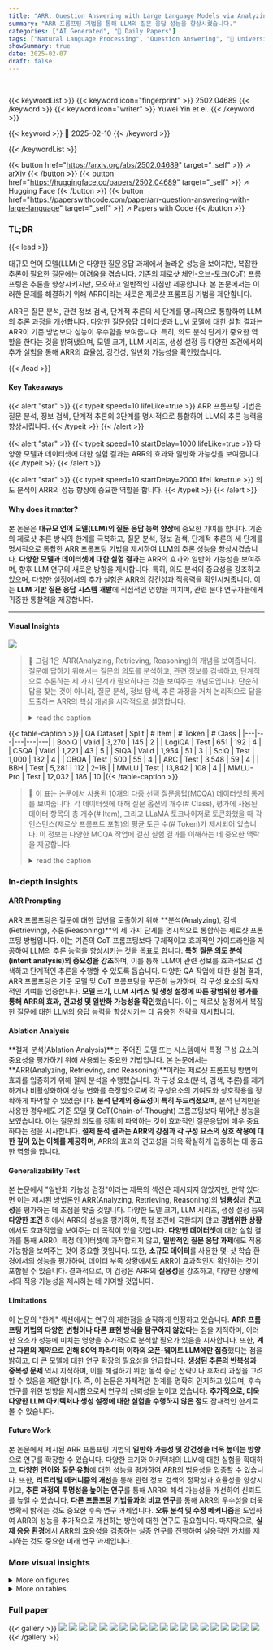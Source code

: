 ```yaml
---
title: "ARR: Question Answering with Large Language Models via Analyzing, Retrieving, and Reasoning"
summary: "ARR 프롬프팅 기법을 통해 LLM의 질문 응답 성능을 향상시켰습니다."
categories: ["AI Generated", "🤗 Daily Papers"]
tags: ["Natural Language Processing", "Question Answering", "🏢 University of British Columbia",]
showSummary: true
date: 2025-02-07
draft: false
---
```


<br>

{{< keywordList >}}
{{< keyword icon="fingerprint" >}} 2502.04689 {{< /keyword >}}
{{< keyword icon="writer" >}} Yuwei Yin et el. {{< /keyword >}}
 
{{< keyword >}} 🤗 2025-02-10 {{< /keyword >}}
 
{{< /keywordList >}}

{{< button href="https://arxiv.org/abs/2502.04689" target="_self" >}}
↗ arXiv
{{< /button >}}
{{< button href="https://huggingface.co/papers/2502.04689" target="_self" >}}
↗ Hugging Face
{{< /button >}}
{{< button href="https://paperswithcode.com/paper/arr-question-answering-with-large-language" target="_self" >}}
↗ Papers with Code
{{< /button >}}




### TL;DR


{{< lead >}}

대규모 언어 모델(LLM)은 다양한 질문응답 과제에서 놀라운 성능을 보이지만, 복잡한 추론이 필요한 질문에는 어려움을 겪습니다. 기존의 제로샷 체인-오브-토크(CoT) 프롬프팅은 추론을 향상시키지만, 모호하고 일반적인 지침만 제공합니다.  본 논문에서는 이러한 문제를 해결하기 위해 ARR이라는 새로운 제로샷 프롬프팅 기법을 제안합니다.

ARR은 질문 분석, 관련 정보 검색, 단계적 추론의 세 단계를 명시적으로 통합하여 LLM의 추론 과정을 개선합니다.  다양한 질문응답 데이터셋과 LLM 모델에 대한 실험 결과는 ARR이 기존 방법보다 성능이 우수함을 보여줍니다. 특히, 의도 분석 단계가 중요한 역할을 한다는 것을 밝혀냈으며, 모델 크기, LLM 시리즈, 생성 설정 등 다양한 조건에서의 추가 실험을 통해 ARR의 효율성, 강건성, 일반화 가능성을 확인했습니다.

{{< /lead >}}


#### Key Takeaways

{{< alert "star" >}}
{{< typeit speed=10 lifeLike=true >}} ARR 프롬프팅 기법은 질문 분석, 정보 검색, 단계적 추론의 3단계를 명시적으로 통합하여 LLM의 추론 능력을 향상시킵니다. {{< /typeit >}}
{{< /alert >}}

{{< alert "star" >}}
{{< typeit speed=10 startDelay=1000 lifeLike=true >}} 다양한 모델과 데이터셋에 대한 실험 결과는 ARR의 효과와 일반화 가능성을 보여줍니다. {{< /typeit >}}
{{< /alert >}}

{{< alert "star" >}}
{{< typeit speed=10 startDelay=2000 lifeLike=true >}} 의도 분석이 ARR의 성능 향상에 중요한 역할을 합니다. {{< /typeit >}}
{{< /alert >}}

#### Why does it matter?
본 논문은 **대규모 언어 모델(LLM)의 질문 응답 능력 향상**에 중요한 기여를 합니다. 기존의 제로샷 추론 방식의 한계를 극복하고, 질문 분석, 정보 검색, 단계적 추론의 세 단계를 명시적으로 통합한 ARR 프롬프팅 기법을 제시하여 LLM의 추론 성능을 향상시켰습니다. **다양한 모델과 데이터셋에 대한 실험 결과**는 ARR의 효과와 일반화 가능성을 보여주며, 향후 LLM 연구의 새로운 방향을 제시합니다. 특히, 의도 분석의 중요성을 강조하고 있으며, 다양한 설정에서의 추가 실험은 ARR의 강건성과 적응력을 확인시켜줍니다. 이는 **LLM 기반 질문 응답 시스템 개발**에 직접적인 영향을 미치며, 관련 분야 연구자들에게 귀중한 통찰력을 제공합니다.

------
#### Visual Insights



![](https://arxiv.org/html/2502.04689/x1.png)

> 🔼 그림 1은 ARR(Analyzing, Retrieving, Reasoning)의 개념을 보여줍니다. 질문에 답하기 위해서는 질문의 의도를 분석하고, 관련 정보를 검색하고, 단계적으로 추론하는 세 가지 단계가 필요하다는 것을 보여주는 개념도입니다.  단순히 답을 찾는 것이 아니라, 질문 분석, 정보 탐색, 추론 과정을 거쳐 논리적으로 답을 도출하는 ARR의 핵심 개념을 시각적으로 설명합니다.
> <details>
> <summary>read the caption</summary>
> Figure 1: ARR motivation. To answer a question, we often need to analyze the question’s intent, retrieve relevant information, and reason step by step.
> </details>





{{< table-caption >}}
| QA Dataset | Split | # Item | # Token | # Class |
|---|---|---|---|---|
| BoolQ | Valid | 3,270 | 145 | 2 |
| LogiQA | Test | 651 | 192 | 4 |
| CSQA | Valid | 1,221 | 43 | 5 |
| SIQA | Valid | 1,954 | 51 | 3 |
| SciQ | Test | 1,000 | 132 | 4 |
| OBQA | Test | 500 | 55 | 4 |
| ARC | Test | 3,548 | 59 | 4 |
| BBH | Test | 5,281 | 112 | 2–18 |
| MMLU | Test | 13,842 | 108 | 4 |
| MMLU-Pro | Test | 12,032 | 186 | 10 |{{< /table-caption >}}

> 🔼 이 표는 논문에서 사용된 10개의 다중 선택 질문응답(MCQA) 데이터셋의 통계를 보여줍니다.  각 데이터셋에 대해 질문 옵션의 개수(# Class), 평가에 사용된 데이터 항목의 총 개수(# Item), 그리고 LLaMA 토크나이저로 토큰화했을 때 각 인스턴스(제로샷 프롬프트 포함)의 평균 토큰 수(# Token)가 제시되어 있습니다. 이 정보는 다양한 MCQA 작업에 걸친 실험 결과를 이해하는 데 중요한 맥락을 제공합니다.
> <details>
> <summary>read the caption</summary>
> Table 1: QA dataset statistics. “# Class” is the number of options m𝑚mitalic_m, “# Item” is the total number of data items for evaluation, and “# Token¯¯# Token\overline{\text{\# Token}}over¯ start_ARG # Token end_ARG” is the average number of tokens per instance (zero-shot prompt), tokenized by the LLaMA Dubey et al. (2024) tokenizer.
> </details>





### In-depth insights


#### ARR Prompting
ARR 프롬프팅은 질문에 대한 답변을 도출하기 위해 **분석(Analyzing), 검색(Retrieving), 추론(Reasoning)**의 세 가지 단계를 명시적으로 통합하는 제로샷 프롬프팅 방법입니다.  이는 기존의 CoT 프롬프팅보다 구체적이고 효과적인 가이드라인을 제공하여 LLM의 추론 능력을 향상시키는 것을 목표로 합니다. **특히 질문 의도 분석(intent analysis)의 중요성을 강조**하며, 이를 통해 LLM이 관련 정보를 효과적으로 검색하고 단계적인 추론을 수행할 수 있도록 돕습니다. 다양한 QA 작업에 대한 실험 결과, ARR 프롬프팅은 기준 모델 및 CoT 프롬프팅을 꾸준히 능가하며, 각 구성 요소의 독자적인 기여를 입증합니다.  **모델 크기, LLM 시리즈 및 생성 설정에 따른 광범위한 평가를 통해 ARR의 효과, 견고성 및 일반화 가능성을 확인**했습니다. 이는 제로샷 설정에서 복잡한 질문에 대한 LLM의 응답 능력을 향상시키는 데 유용한 전략을 제시합니다.

#### Ablation Analysis
**절제 분석(Ablation Analysis)**는 주어진 모델 또는 시스템에서 특정 구성 요소의 중요성을 평가하기 위해 사용되는 중요한 기법입니다. 본 논문에서는 **ARR(Analyzing, Retrieving, and Reasoning)**이라는 제로샷 프롬프팅 방법의 효과를 입증하기 위해 절제 분석을 수행했습니다. 각 구성 요소(분석, 검색, 추론)를 제거하거나 비활성화하여 성능 변화를 측정함으로써 각 구성요소의 기여도와 상호작용을 정확하게 파악할 수 있었습니다.  **분석 단계의 중요성이 특히 두드러졌으며**, 분석 단계만을 사용한 경우에도 기준 모델 및 CoT(Chain-of-Thought) 프롬프팅보다 뛰어난 성능을 보였습니다. 이는 질문의 의도를 정확히 파악하는 것이 효과적인 질문응답에 매우 중요하다는 점을 시사합니다.  **절제 분석 결과는 ARR의 강점과 각 구성 요소의 상호 작용에 대한 깊이 있는 이해를 제공하며**,  ARR의 효과와 견고성을 더욱 확실하게 입증하는 데 중요한 역할을 합니다.

#### Generalizability Test
본 논문에서 "일반화 가능성 검정"이라는 제목의 섹션은 제시되지 않았지만, 만약 있다면 이는 제시된 방법론인 ARR(Analyzing, Retrieving, Reasoning)의 **범용성**과 **견고성**을 평가하는 데 초점을 맞출 것입니다.  다양한 모델 크기, LLM 시리즈, 생성 설정 등의 **다양한 조건** 하에서 ARR의 성능을 평가하여, 특정 조건에 국한되지 않고 **광범위한 상황**에서도 효과적임을 보여주는 데 목적이 있을 것입니다.  **다양한 데이터셋**에 대한 실험 결과를 통해 ARR이 특정 데이터셋에 과적합되지 않고, **일반적인 질문 응답 과제**에도 적용 가능함을 보여주는 것이 중요할 것입니다.  또한, **소규모 데이터**를 사용한 몇-샷 학습 환경에서의 성능을 평가하여,  데이터 부족 상황에서도 ARR이 효과적인지 확인하는 것이 포함될 수 있습니다.  결과적으로, 이 검정은 ARR의 **실용성**을 강조하고, 다양한 상황에서의 적용 가능성을 제시하는 데 기여할 것입니다.

#### Limitations
이 논문의 "한계" 섹션에서는 연구의 제한점을 솔직하게 인정하고 있습니다. **ARR 프롬프팅 기법의 다양한 변형이나 다른 표현 방식을 탐구하지 않았다**는 점을 지적하며, 이러한 요소가 성능에 미치는 영향을 추가적으로 분석할 필요가 있음을 시사합니다. 또한, **계산 자원의 제약으로 인해 80억 파라미터 이하의 오픈-웨이트 LLM에만 집중**했다는 점을 밝히고, 더 큰 모델에 대한 연구 확장의 필요성을 언급합니다.  **생성된 추론의 반복성과 중복성 문제** 역시 지적하며, 이를 해결하기 위한 동적 중단 전략이나 후처리 과정을 고려할 수 있음을 제안합니다.  즉, 이 논문은 자체적인 한계를 명확히 인지하고 있으며, 후속 연구를 위한 방향을 제시함으로써 연구의 신뢰성을 높이고 있습니다.  **추가적으로, 더욱 다양한 LLM 아키텍처나 생성 설정에 대한 실험을 수행하지 않은 점**도 잠재적인 한계로 볼 수 있습니다.

#### Future Work
본 논문에서 제시된 ARR 프롬프팅 기법의 **일반화 가능성 및 강건성을 더욱 높이는 방향**으로 연구를 확장할 수 있습니다.  다양한 크기와 아키텍처의 LLM에 대한 실험을 확대하고, **다양한 언어와 질문 유형**에 대한 성능을 평가하여 ARR의 범용성을 입증할 수 있습니다. 또한, **리트리벌 메커니즘의 개선**을 통해 관련 정보 검색의 정확성과 효율성을 향상시키고, **추론 과정의 투명성을 높이는 연구**를 통해 ARR의 해석 가능성을 개선하여 신뢰도를 높일 수 있습니다.  **다른 프롬프팅 기법들과의 비교 연구**를 통해 ARR의 우수성을 더욱 명확히 밝히는 것도 중요한 후속 연구 과제입니다.  **오류 분석 및 수정 메커니즘**을 도입하여 ARR의 성능을 추가적으로 개선하는 방안에 대한 연구도 필요합니다. 마지막으로, **실제 응용 환경**에서 ARR의 효용성을 검증하는 실증 연구를 진행하여 실용적인 가치를 제시하는 것도 중요한 미래 연구 과제입니다.


### More visual insights

<details>
<summary>More on figures
</summary>


![](https://arxiv.org/html/2502.04689/x2.png)

> 🔼 이 그림은 대규모 언어 모델(LLM)을 사용한 질문 답변 과정을 보여줍니다.  먼저, 모델은 주어진 지문(passage), 질문(question), 그리고 선택지(options)를 입력받아 추론 과정(reasoning generation)을 거쳐 추론 결과(rationale)를 생성합니다.  그런 다음, 모델은 생성된 추론 결과와 각 선택지를 조합하여 언어 모델링 손실(language modeling loss)을 계산하고, 손실 값이 가장 작은 선택지를 최종 답변으로 선택합니다.  즉, 모델이 논리적 추론 과정을 거쳐 최적의 답변을 도출하는 과정을 단계별로 시각화한 것입니다.
> <details>
> <summary>read the caption</summary>
> Figure 2: Question answering with LLMs. We first obtain rationale risubscript𝑟𝑖r_{i}italic_r start_POSTSUBSCRIPT italic_i end_POSTSUBSCRIPT by reasoning generation and then select the optimal option via evaluating the language modeling losses of different context-option combinations.
> </details>



![](https://arxiv.org/html/2502.04689/x3.png)

> 🔼 본 그림은 모델 크기가 커짐에 따라 질문 답변(QA) 성능이 어떻게 변하는지 보여줍니다.  LLaMA3-Chat 모델의 크기(1B, 3B, 8B 파라미터)가 커질수록 QA 정확도가 향상되는 경향을 보여줍니다. 이는 더 큰 모델이 더 나은 성능을 보인다는 것을 시각적으로 보여주는 그래프입니다.
> <details>
> <summary>read the caption</summary>
> Figure 3: Model size experiments. The trend of QA performance changes as the model becomes larger.
> </details>



</details>




<details>
<summary>More on tables
</summary>


{{< table-caption >}}
| Method | Reading |  | Commonsense |  | World Knowledge |  |  | Multitask Understanding |  |  | Avg. |
|---|---|---|---|---|---|---|---|---|---|---|---|---|
|  | BoolQ | LogiQA | CSQA | SIQA | SciQ | OBQA | ARC | BBH | MMLU | MMLU-Pro |  |
| Baseline | 84.16 | 35.79 | 72.97 | 69.55 | 85.90 | 72.20 | 82.59 | 52.19 | 60.67 | 38.75 | 65.48 |
| CoT | 84.65 | 38.10 | 73.71 | 68.12 | 93.70 | 78.20 | 84.31 | 58.40 | 62.08 | 40.10 | 68.14 |
| **ARR** | **86.33** | **39.02** | **74.94** | **70.98** | **94.40** | **80.00** | **84.84** | **59.01** | **63.51** | **42.72** | **69.58** |{{< /table-caption >}}
> 🔼 표 2는 LLaMA3-8B-Chat 모델을 사용하여 다양한 객관식 질문응답(QA) 데이터셋에서 제로샷 질문응답 성능을 보여줍니다. 세 가지 다른 접근 방식을 비교합니다. (1) 기준선: ϕ는 'Answer:'입니다. (2) CoT(Kojima et al., 2022): ϕ는 'Answer: Let’s think step by step.'입니다. (3) ARR: 질문 의도 분석, 정보 검색, 단계별 추론을 유도하는 제안된 방법입니다.  각 방법은 정확도(%)로 평가됩니다.
> <details>
> <summary>read the caption</summary>
> Table 2: Main experiments. The zero-shot performance (Accuracy %) of the LLaMA3-8B-Chat model on various multiple-choice QA datasets using different answer trigger sentences ϕitalic-ϕ\phiitalic_ϕ. (1) Baseline: ϕitalic-ϕ\phiitalic_ϕ is “Answer:”; (2) CoT Kojima et al. (2022): ϕitalic-ϕ\phiitalic_ϕ is “Answer: Let’s think step by step.”; (3) ARR: our method that elicits intent analyzing, information retrieving, and step-by-step reasoning.
> </details>

{{< table-caption >}}
|   | **A** | **R** | **R** | Answer Trigger Sentence <math display="inline">ϕ</math> |
|---|---|---|---|---| 
| ➀ | ✔ | ✔ | ✔ | Answer: Let’s analyze the intent of the question, find relevant information, and answer the question with step-by-step reasoning. |
| ➁ | ✔ |  |  | Answer: Let’s analyze the intent of the question, and answer the question. |
| ➂ |  | ✔ |  | Answer: Let’s find relevant information, and answer the question. |
| ➃ |  |  | ✔ | Answer: Let’s answer the question with step-by-step reasoning. |
| ➄ |  |  |  | Answer: |{{< /table-caption >}}
> 🔼 표 3은 ARR(Analyzing, Retrieving, Reasoning) 방법의 각 구성 요소(분석, 검색, 추론)의 효과를 평가하기 위한 ablation study에 사용된 answer trigger sentence들을 보여줍니다.  다섯 가지 변형된 answer trigger sentence (①~⑤)가 제시되어 있으며, 각각 분석, 검색, 추론 중 어떤 요소를 포함하고 있는지 확인할 수 있습니다.  ①은 ARR의 모든 요소를 포함한 완전한 형태이고, ②, ③, ④는 각각 분석, 검색, 추론 요소만을 포함하고, ⑤는 기준선(Baseline) 방법으로 어떤 trigger sentence도 사용하지 않는 경우를 나타냅니다. 이를 통해 각 구성 요소가 ARR의 성능 향상에 미치는 영향을 개별적으로 분석할 수 있습니다.
> <details>
> <summary>read the caption</summary>
> Table 3: Ablation study prompts. The answer trigger sentences ϕitalic-ϕ\phiitalic_ϕ used in different ARR ablation study settings.
> </details>

{{< table-caption >}}
| | **Ablation** |  |  | **Reading** |  | **Commonsense** |  | **World Knowledge** |  | **Multitask Understanding** |  | **Avg.** |
|---|---|---|---|---|---|---|---|---|---|---|---|---|---|---|
|  | **A** | **R** | **R** | **BoolQ** | **LogiQA** | **CSQA** | **SIQA** | **SciQ** | **OBQA** | **ARC** | **BBH** | **MMLU** | **MMLU-Pro** |  |
| ➀ | ✔ | ✔ | ✔ | **86.33** | **39.02** | 74.94 | **70.98** | 94.40 | 80.00 | 84.84 | **59.01** | 63.51 | 42.72 | **69.58** |
| ➁ | ✔ |  |  | 86.09 | 38.40 | **75.76** | 70.78 | 94.30 | **86.80** | **85.83** | 57.08 | 63.66 | 42.54 | **70.12** |
| ➂ |  | ✔ |  | 85.35 | 37.79 | 75.59 | 68.01 | 92.80 | 81.20 | 85.33 | 58.27 | **63.73** | **43.08** | 69.12 |
| ➃ |  |  | ✔ | 85.87 | 38.86 | 74.53 | 68.01 | **94.50** | 82.60 | 85.03 | 58.96 | 61.77 | 41.11 | 69.12 |
| ➄ |  |  |  | 84.16 | 35.79 | 72.97 | 69.55 | 85.90 | 72.20 | 82.59 | 52.19 | 60.67 | 38.75 | 65.48 |{{< /table-caption >}}
> 🔼 표 4는 제안된 ARR 프롬프트의 각 구성 요소(분석, 검색, 추론)의 효과를 분석하기 위한 추가 실험 결과를 보여줍니다.  LLaMA3-8B-Chat 모델을 사용하여 다양한 다지선다형 질의응답(QA) 데이터셋에서 여러 가지 다른 응답 트리거 문장(φ)을 사용하여 정확도를 측정했습니다.  표는 각 구성 요소의 기여도를 개별적으로 평가하고 전체 ARR 프롬프트의 성능에 대한 통찰력을 제공합니다.  각 구성 요소의 독립적인 효과와 세 가지 구성 요소를 모두 포함한 전체 ARR 프롬프트의 효과를 비교하여 ARR의 효과를 더욱 자세히 분석합니다.
> <details>
> <summary>read the caption</summary>
> Table 4: Ablation study results. The accuracy scores (%) of the LLaMA3-8B-Chat model on various multiple-choice QA datasets using different answer trigger sentences ϕitalic-ϕ\phiitalic_ϕ (Analyzing, Retrieving, and Reasoning).
> </details>

{{< table-caption >}}
| Task Input | Fact: the summer solstice is on June 21st in the northern hemisphere. Question: The summer solstice in the northern hemisphere is four months before (A) May  (B) July  (C) April  (D) October | 
|---|---| 
| Baseline  | Answer: | 
| Reasoning  | (B) July. Explanation: The summer solstice is the longest day of the year and marks the beginning of summer. It is four months before the beginning of winter. The beginning of winter is in December, so the summer solstice is in June. Therefore, the summer solstice is four months before July. | 
| CoT  | Answer: Let’s think step by step. | 
| Reasoning  | The summer solstice is on June 21st. If we count four months before that, we get March 21st. March is the third month of the year, so the answer is (C). April is the fourth month, May is the fifth month, and October is the tenth month. None of these months is four months before June. July is the seventh month, which is five months after June, so it is not the correct answer either. The correct answer is (C). | 
| ARR  | Answer: Let’s analyze the intent of the question, find relevant information, and answer the question with step-by-step reasoning. | 
| Reasoning  | The question asks for the month that is four months after the summer solstice. The summer solstice is on June 21st. Four months after June 21st is October 21st. Therefore, the correct answer is (D) October. | {{< /table-caption >}}
> 🔼 본 표는 OpenBookQA 데이터셋의 질문 하나에 대한 세 가지 제로샷 프롬프팅 방법(Baseline, CoT, ARR)의 결과를 비교 분석한 사례 연구입니다.  ARR 방법은 질문의 의도를 정확히 파악하고 관련 정보를 효과적으로 검색하여 단계별 추론을 통해 정답을 도출하지만, Baseline과 CoT는 질문의 의도를 오해하거나 잘못된 추론으로 인해 정답을 찾지 못하는 모습을 보여줍니다.  이를 통해 ARR 방법의 우수성과 Baseline 및 CoT 방법의 한계점을 보다 명확히 제시합니다.
> <details>
> <summary>read the caption</summary>
> Table 5: Case study. An instance from the OpenBookQA dataset, where our ARR method correctly answers the question but the Baseline and CoT methods fail because of intent misunderstanding or faulty reasoning.
> </details>

{{< table-caption >}}
| Size | Method | BBH | MMLU | MMLU-Pro | Avg. |
|---|---|---|---|---|---| 
| 1B | Baseline | 35.88 | 43.27 | 21.62 | 33.59 |
|  | CoT | 36.30 | 41.10 | 22.74 | 33.38 |
|  | **ARR** | **39.02** | 42.70 | **23.49** | **35.07** |
| 3B | Baseline | 45.65 | 48.26 | 30.88 | 41.60 |
|  | CoT | 46.89 | 46.80 | 30.03 | 41.24 |
|  | **ARR** | **51.97** | **52.82** | **33.39** | **46.06** |
| 8B | Baseline | 52.19 | 60.67 | 38.75 | 50.54 |
|  | CoT | 58.40 | 62.08 | 40.10 | 53.53 |
|  | **ARR** | **59.01** | **63.51** | **42.72** | **55.08** |{{< /table-caption >}}
> 🔼 본 표는 LLaMA3-Chat 모델의 크기별 성능을 다양한 다지선다형 질의응답(QA) 데이터셋에서 평가한 결과를 보여줍니다.  'zero-shot' 방식으로 평가되었으며, 모델 크기가 커짐에 따라 정확도가 어떻게 변하는지 보여주는 표입니다.  다양한 크기의 모델(1B, 3B, 8B)을 사용하여, 각 모델의 크기에 따른 질의응답 성능의 변화 추세를 보여주고,  모델 크기가 질의응답 성능에 미치는 영향을 분석하는 데 유용한 정보를 제공합니다.  표에는 각 모델 크기별로, 다양한 QA 데이터셋에서 달성한 정확도(Accuracy %)가 제시되어 있습니다.
> <details>
> <summary>read the caption</summary>
> Table 6: Model size experiments. The zero-shot performance (Accuracy %) of LLaMA3-Chat models of different sizes on multiple-choice QA datasets.
> </details>

{{< table-caption >}}
| Series | Method | BBH | MMLU | MMLU-Pro | Avg. |
|---|---|---|---|---|---| 
| Qwen | Baseline | 39.21 | 48.36 | 32.35 | 39.97 |
|  | CoT | 36.66 | 44.91 | 29.26 | 36.94 |
|  | **ARR** | **40.50** | **50.34** | **39.10** | **43.31** |
| Gemma | Baseline | 40.09 | 45.46 | 23.45 | 36.33 |
|  | CoT | 44.39 | 47.17 | 26.20 | 39.25 |
|  | **ARR** | **45.31** | **50.73** | **26.98** | **41.01** |
| Mistral | Baseline | 46.27 | 55.61 | 30.68 | 44.19 |
|  | CoT | 53.42 | 61.16 | 34.73 | 49.77 |
|  | **ARR** | **53.55** | **61.49** | **35.21** | **50.08** |{{< /table-caption >}}
> 🔼 이 표는 여러가지 대규모 언어 모델(LLM) 시리즈의 7B-Chat 모델을 사용하여 다양한 객관식 질문 답변(QA) 데이터셋에서 달성한 제로샷 성능(정확도 %)을 보여줍니다.  각 모델의 여러 QA 데이터셋에 대한 정확도를 비교하여 모델의 일반화 성능을 평가합니다.  LLM 시리즈 간의 성능 차이를 분석하여 특정 모델 아키텍처가 특정 QA 작업에 더 적합한지 여부를 파악할 수 있습니다.
> <details>
> <summary>read the caption</summary>
> Table 7: LLM series experiments. The zero-shot performance (Accuracy %) of 7B-Chat models of different LLM series on multiple-choice QA datasets.
> </details>

{{< table-caption >}}
| Temp. | Method | BBH | MMLU | MMLU-Pro | Avg. |
|---|---|---|---|---|---| 
| 0.0 | Baseline | 52.19 | 60.67 | 38.75 | 50.54 |
| 0.0 | CoT | 58.40 | 62.08 | 40.10 | 53.53 |
| 0.0 | **ARR** | **59.01** | **63.51** | **42.72** | **55.08** |
| 0.5 | Baseline | 50.19 | 59.35 | 36.88 | 48.81 |
| 0.5 | CoT | 56.58 | 60.82 | 37.82 | 51.74 |
| 0.5 | **ARR** | **58.87** | **62.87** | **42.64** | **54.79** |
| 1.0 | Baseline | 46.33 | 54.80 | 33.10 | 44.74 |
| 1.0 | CoT | 51.46 | 55.57 | 33.00 | 46.68 |
| 1.0 | **ARR** | **52.90** | **56.58** | **36.73** | **48.74** |
| 1.5 | Baseline | 40.84 | 45.03 | 26.85 | 37.57 |
| 1.5 | CoT | 42.53 | 44.85 | 25.61 | 37.66 |
| 1.5 | **ARR** | **42.65** | **45.16** | **27.44** | **38.42** |{{< /table-caption >}}
> 🔼 본 표는 LLaMA3-8B-Chat 모델을 사용하여 다양한 생성 온도(기본값: 0.0)에서 여러 개의 다중 선택 QA 데이터셋에 대해 측정된 제로샷 성능(정확도 %)을 보여줍니다.  다양한 생성 온도에서 모델의 성능 변화를 비교 분석하여 생성 온도가 모델 성능에 미치는 영향을 확인할 수 있습니다.
> <details>
> <summary>read the caption</summary>
> Table 8: Generation temperature experiments. The zero-shot performance (Accuracy %) of the LLaMA3-8B-Chat model on multiple-choice QA datasets using different generation temperatures (default: 0.0).
> </details>

{{< table-caption >}}
| Shot | Method | BBH | MMLU | MMLU-Pro | Avg. |
|---|---|---|---|---|---| 
| 0 | Baseline | 52.19 | 60.67 | 38.75 | 50.54 |
| 0 | CoT | 58.40 | 62.08 | 40.10 | 53.53 |
| 0 | **ARR** | **59.01** | **63.51** | **42.72** | **55.08** |
| 1 | Baseline | 35.68 | 44.80 | 28.62 | 36.37 |
| 1 | **CoT** | **47.39** | 48.36 | 31.07 | 42.27 |
| 1 | **ARR** | 47.22 | **49.29** | **34.33** | **43.61** |
| 3 | Baseline | 34.39 | 42.08 | 25.92 | 34.13 |
| 3 | **CoT** | **42.84** | 48.21 | 26.69 | 39.25 |
| 3 | **ARR** | 40.19 | **49.68** | **37.04** | **42.30** |
| 5 | Baseline | 34.11 | 41.14 | 25.76 | 33.67 |
| 5 | CoT | 39.92 | 47.48 | 26.12 | 37.84 |
| 5 | **ARR** | **40.68** | **49.19** | **36.62** | **42.16** |{{< /table-caption >}}
> 🔼 본 표는 LLaMA3-8B-Chat 모델을 사용하여 다양한 여러 선택지 질문 답변 데이터셋에서 1, 3, 5개의 몇몇 예시를 사용하여 얻은 결과를 보여줍니다. 각 예시는 추론 과정을 포함합니다.  표는 각 실험 설정에서 모델의 정확도(%)를 보여줍니다.  이는 몇몇 샷 학습이 모델 성능에 미치는 영향을 평가하기 위한 실험 결과입니다.
> <details>
> <summary>read the caption</summary>
> Table 9: Few-shot experiments. The few-shot performance (Accuracy %) of the LLaMA3-8B-Chat model on multiple-choice QA datasets using 1, 3, and 5 few-show examples with rationales.
> </details>

{{< table-caption >}}
| QA Datasets | URL |
|---|---| 
| BoolQ Clark et al. (2019) | <https://huggingface.co/datasets/aps/super_glue> |
| LogiQA Liu et al. (2020) | <https://huggingface.co/datasets/EleutherAI/logiqa> |
| CSQA Talmor et al. (2019) | <https://huggingface.co/datasets/tau/commonsense_qa> |
| SIQA Sap et al. (2019) | <https://huggingface.co/datasets/allenai/social_i_qa> |
| SciQ Welbl et al. (2017) | <https://huggingface.co/datasets/allenai/sciq> |
| OBQA Mihaylov et al. (2018) | <https://huggingface.co/datasets/allenai/openbookqa> |
| ARC Clark et al. (2018) | <https://huggingface.co/datasets/allenai/ai2_arc> |
| BBH Suzgun et al. (2023) | <https://huggingface.co/datasets/lukaemon/bbh> |
| MMLU Hendrycks et al. (2021) | <https://huggingface.co/datasets/hails/mmlu_no_train> |
| MMLU-Pro Wang et al. (2024b) | <https://huggingface.co/datasets/TIGER-Lab/MMLU-Pro> |{{< /table-caption >}}
> 🔼 본 논문의 표 10은 논문에서 사용된 10개의 질의응답(QA) 데이터셋의 URL 링크를 보여줍니다. 각 데이터셋은 다양한 종류의 질문과 답변을 포함하고 있으며, 독해, 상식 추론, 세계 지식, 다중 작업 이해 등 다양한 측면에서 언어 모델의 능력을 평가하는 데 사용됩니다.  표에는 데이터셋 이름과 해당 URL 링크가 함께 제시되어,  연구의 재현성과 투명성을 높입니다.
> <details>
> <summary>read the caption</summary>
> Table 10: The URL links of adopted QA datasets.
> </details>

{{< table-caption >}}
| LLM Series | Size | Type | URL |
|---|---|---|---|
| LLaMA3 [Dubey et al. (2024)] | 8B | Chat | https://huggingface.co/meta-llama/Llama-3.1-8B-Instruct |
|  | 3B | Chat | https://huggingface.co/meta-llama/Llama-3.2-3B-Instruct |
|  | 1B | Chat | https://huggingface.co/meta-llama/Llama-3.2-1B-Instruct |
| Qwen2.5 [Yang et al. (2024)] | 7B | Chat | https://huggingface.co/Qwen/Qwen2.5-7B-Instruct |
| Gemma [Team et al. (2024b, c)] | 7B | Chat | https://huggingface.co/google/gemma-7b-it |
| Mistral [Jiang et al. (2023)] | 7B | Chat | https://huggingface.co/mistralai/Mistral-7B-Instruct-v0.3 |{{< /table-caption >}}
> 🔼 표 11은 논문에서 사용된 언어 모델과 토크나이저의 URL 링크를 보여줍니다.  LLaMA3, Qwen2.5, Gemma, Mistral 모델 시리즈와 그에 해당하는 토크나이저의 출처를 확인할 수 있습니다. 각 모델의 크기(Size)와 종류(Type), 그리고 URL 링크가 포함되어 있어, 독자들이 해당 모델과 토크나이저에 대한 추가 정보를 쉽게 찾을 수 있도록 합니다.
> <details>
> <summary>read the caption</summary>
> Table 11: The URL links of models and tokenizers.
> </details>

{{< table-caption >}}
| Task Input | Passage: Contour feathers are not uniformly distributed on the skin of the bird except in some groups such as the penguins, ratites and screamers. In most birds the feathers grow from specific tracts of skin called pterylae; between the pterylae there are regions which are free of feathers called apterylae (or apteria). Filoplumes and down may arise from the apterylae. The arrangement of these feather tracts, pterylosis or pterylography, varies across bird families and has been used in the past as a means for determining the evolutionary relationships of bird families. Question: Do penguins have feathers arising from the epidermis? | Baseline | Answer: | Reasoning | No, penguins have feathers arising from specific tracts of skin called pterylae. The pterylae are the areas of skin where the feathers grow. The pterylae are not uniformly distributed on the skin of the penguin. The feathers grow from the pterylae, and the areas between the pterylae are free of feathers and are called apterylae. The arrangement of these feather tracts, pterylosis or pterylography, varies across bird families. In penguins, the feathers are uniformly distributed on the skin, but they arise from specific tracts of skin called pterylae. The feathers do not arise from the epidermis. The epidermis is the outermost layer of the skin, and in most birds, the feathers grow from the dermal layer of the skin, not the epidermis. | CoT | Answer: Let’s think step by step. | Reasoning | Penguins are a group of birds that have feathers uniformly distributed on their skin. The passage states that in most birds, feathers grow from specific tracts of skin called pterylae, and between these tracts, there are regions called apterylae that are free of feathers. However, it also mentions that in some groups, such as penguins, ratites, and screamers, feathers are not uniformly distributed on the skin. This suggests that penguins do not have feathers arising from the epidermis. Therefore, the answer is no. Penguins do not have feathers arising from the epidermis. | ARR | Answer: Let’s analyze the intent of the question, find relevant information, and answer the question with step-by-step reasoning. | Reasoning | The question asks about the distribution of feathers on penguins. The passage states that in most birds, feathers grow from specific tracts of skin called pterylae, but penguins are an exception. The passage does not mention the epidermis, but it does mention that in penguins, feathers are uniformly distributed on the skin. This suggests that feathers in penguins may arise from the epidermis, as there are no specific tracts of skin called pterylae. Therefore, the answer is yes. |{{< /table-caption >}}
> 🔼 본 논문의 표 12는 BoolQ 데이터셋에서 ARR(Analyzing, Retrieving, Reasoning) 방법이 질문에 대해 정답을 제시하지만, 기준 방법(Baseline)과 CoT(Chain-of-Thought) 방법은 실패하는 사례를 보여줍니다.  표는 질문, Baseline과 CoT, 그리고 ARR의 답변 및 추론 과정을 비교하여 각 방법의 강점과 약점을 분석하고, ARR의 효과를 구체적으로 보여주는 예시를 제공합니다.  ARR 방법은 질문의 의도를 분석하고, 관련 정보를 검색하고, 단계별 추론을 통해 정답을 도출하는 과정을 명확하게 제시합니다.
> <details>
> <summary>read the caption</summary>
> Table 12: Case study. An instance from the Boolq dataset, where our ARR method correctly answers the question but the Baseline and CoT methods fail.
> </details>

{{< table-caption >}}
| Task Input | Passage: There are five stations set up from west to east along a section of the high-speed railway along the river. | Baseline | Answer: | Reasoning | Answer: (C) Jiushang Station is adjacent to Haoyun Station and west of Haoyun Station; | CoT | Answer: Let’s think step by step. | Reasoning | If Haoyun stands to the east of Jiushang Station, then Haoyun Station is west of Jiushang Station. | ARR | Answer: Let’s analyze the intent of the question, find relevant information, and answer the question with step-by-step reasoning. | Reasoning | The question asks us to determine the correct relationship between the stations based on the given information.  |{{< /table-caption >}}
> 🔼 본 표는 논문의 주요 실험 결과 중 하나인 LogiQA 데이터셋의 질문에 대한 세 가지 방법(Baseline, CoT, ARR)의 응답 결과를 보여줍니다. 특히, ARR 방법만 정답을 맞추고 Baseline과 CoT 방법은 틀린 사례를 제시합니다. 분석 결과에 따르면, 정답이 될 수 있는 역(驛) 순서는 Jiushang-Yinling-Haoyun-Fuyi-Huyao 또는 Yinling-Jiushang-Haoyun-Fuyi-Huyao 두 가지가 존재합니다. 이는 ARR 방법이 질문의 의도를 정확히 파악하고, 관련 정보를 효과적으로 검색하고, 단계적인 추론을 통해 정답에 도달함을 보여주는 대표적인 예시입니다.
> <details>
> <summary>read the caption</summary>
> Table 13: Case study. An instance from the LogiQA dataset, where our ARR method correctly answers the question but the Baseline and CoT methods fail. Analysis: the correct station order can be Jiushang-Yinling-Haoyun-Fuyi-Huyao or Yinling-Jiushang-Haoyun-Fuyi-Huyao.
> </details>

{{< table-caption >}}
| Task Input | Question: What do people aim to do at work? | Baseline | Answer: | Reasoning | 
|---|---|---|---|---| 
| **x<sub>i</sub>** | (A) complete job  (B) learn from each other  (C) kill animals  (D) wear hats  (E) talk to each other | **ϕ<sub>i</sub>** |  | **r<sub>i</sub>** | 
| **Baseline**  |  |  | (B) learn from each other. The best answer is B.  Step 1: Understand the context of the question: The question is asking about the purpose or goal of people at work. Step 2: Analyze the options given Option (A) "complete job" is a task-oriented answer, but it doesn’t necessarily imply learning or personal growth. Option (C) "kill animals" is unrelated to the typical goals of work in most industries. Option (D) "wear hats" is a superficial aspect of work attire and not a goal. Option (E) "talk to each other" is a common aspect of work but doesn’t necessarily imply learning. Step 3: Identify the most appropriate answer: Option (B) "learn from each other" is a goal that aligns with personal and professional development, which is a common aim in many workplaces. It suggests a focus on growth, improvement, and collaboration, which are key aspects of many work environments. The final answer is: B | 
| **CoT** |  | **ϕ<sub>i</sub>** | Answer: Let’s think step by step. | **r<sub>i</sub>** | 
|  |  |  | (B) People go to work to earn a living, but they also go to learn from each other and to be part of a community. Choice (A) is incorrect because people do not go to work to complete a job. They go to work to do a job. Choice (C) is incorrect because people do not go to work to kill animals. Choice (D) is incorrect because people do not go to work to wear hats. Choice (E) is incorrect because people do not go to work to talk to each other. They go to work to do a job. The best answer is B. | 
| **ARR** |  | **ϕ<sub>i</sub>** | Answer: Let’s analyze the intent of the question, find relevant information, and answer the question with step-by-step reasoning. | **r<sub>i</sub>** | 
|  |  |  | The question asks what people aim to do at work. The relevant information is that people go to work to earn a living. The answer is that people aim to complete their jobs at work. Choice (B) is incorrect because people may learn from each other at work, but that is not the main purpose of going to work. Choice (C) is incorrect because people do not go to work to kill animals. Choice (D) is incorrect because people do not go to work to wear hats. Choice (E) is incorrect because people do not go to work to talk to each other. The best answer is A. | {{< /table-caption >}}
> 🔼 본 논문의 표 14는 Commonsense QA 데이터셋의 질문에 대한 답변을 도출하는 과정을 보여주는 사례 연구입니다.  기존의 Baseline 및 CoT 방법은 질문에 대한 정확한 답을 도출하지 못했지만, ARR 방법은 정확한 답변과 함께 단계적인 추론 과정을 제시하여 질문의 의도를 명확히 파악하고 관련 정보를 효과적으로 활용하는 것을 보여줍니다.  이를 통해 ARR 방법의 우수성과 효율성을 확인할 수 있습니다.
> <details>
> <summary>read the caption</summary>
> Table 14: Case study. An instance from the Commonsense QA dataset, where our ARR method correctly answers the question but the Baseline and CoT methods fail.
> </details>

{{< table-caption >}}
| Task Input | Context: Alex grew closer to their significant other after they vacationed together. Question: How would Alex feel afterwards? (A) in love  (B) happy  (C) back from vacation | Baseline  | Answer: | Reasoning  | (B) happy Reasoning Skill: Empathy And Perspective Taking This question requires the test-taker to put themselves in Alex’s shoes and understand how they would feel after a positive experience like vacationing with their significant other. The correct answer, "happy", is a natural emotional response to a pleasant experience. The other options are not directly related to the emotional state of Alex after the vacation. "In love" is a more intense and long-term feeling, "back from vacation" is a factual statement rather than an emotional response, and "happy" is the most appropriate answer given the context.  | CoT  | Answer: Let’s think step by step. | Reasoning  | Alex grew closer to their significant other after they vacationed together. This implies that the vacation strengthened their relationship. Therefore, Alex would likely feel happy after the vacation. Reasoning skill: Empathy And Perspective Taking. This question requires the reader to put themselves in Alex’s shoes and understand how they would feel after a positive experience. It also requires the reader to consider the context of the situation and how it would impact Alex’s emotions. The best answer is (B) | ARR  | Answer: Let’s analyze the intent of the question, find relevant information, and answer the question with step-by-step reasoning. | Reasoning  | Step 1: Identify the context of the question. The context is about Alex growing closer to their significant other after a vacation. Step 2: Determine the emotional state of Alex after the vacation. The question asks how Alex would feel afterwards. Step 3: Analyze the relationship between Alex and their significant other. The question implies that the vacation strengthened their bond. Step 4: Determine the emotional state of Alex based on the context. Given that the vacation brought them closer together, it is likely that Alex would feel happy or in love. Step 5: Choose the most appropriate answer. Between "happy" and "in love", "in love" is a more intense emotion that aligns with the context of growing closer to someone. The final answer is: (A) in love. |{{< /table-caption >}}
> 🔼 표 15는 SocialIQA 데이터셋의 한 예시를 보여줍니다. ARR 방법은 질문에 대해 정답을 제시하지만, Baseline 및 CoT 방법은 실패합니다. 분석 결과, Option B도 틀린 답은 아니지만, Option A가  'significant other'라는 맥락을 고려했을 때 더 적절한 답입니다. 즉, 연애 관계임을 고려했을 때 Option A가 더 적합하다는 것을 의미합니다.
> <details>
> <summary>read the caption</summary>
> Table 15: Case study. An instance from the SocialIQA dataset, where our ARR method correctly answers the question but the Baseline and CoT methods fail. Analysis: Option B is not wrong, but Option A is more appropriate as they are in a romantic relationship (“significant other”).
> </details>

{{< table-caption >}}
| Task Input | Question: Rupture can cause fragments of what to travel via the bloodstream and become lodged in other arteries? | Baseline | Answer: | Reasoning |  | CoT | Answer: Let’s think step by step. | Reasoning |  | ARR | Answer: Let’s analyze the intent of the question, find relevant information, and answer the question with step-by-step reasoning. | Reasoning |  |
|---|---|---|---|---|---|---|---|---|---|---|---|
| $x_{i}$ |  <br> **Question**: Rupture can cause fragments of what to travel via the bloodstream and become lodged in other arteries?<br>**(A)** red blood cells  **(B)** white blood cells  **(C)** plaque  **(D)** enamel | $\phi_{i}$ | Answer: | $r_{i}$ | <br>Rupture of an atherosclerotic plaque can cause fragments of the plaque to travel<br>via the bloodstream and become lodged in other arteries. This is known as an embolus.<br>Choice (B) is incorrect because white blood cells are not typically associated with atherosclerosis.<br>Choice (C) is incorrect because plaque is the substance that ruptures.<br>The best answer is (A). | $\phi_{i}$ | Answer: Let’s think step by step. | $r_{i}$ | <br>The question is asking about the consequences of a rupture, which implies a physical injury or damage to a structure.<br>The correct answer should be related to the physical structure that<br>can be damaged and cause fragments to travel through the bloodstream.<br>Option (A) red blood cells are a type of cell that carries oxygen throughout the body via the bloodstream,<br>and they can be damaged or ruptured in the event of a physical injury or damage to a blood vessel.<br>Option (B) white blood cells are part of the immune system and help fight infections,<br>but they are not a physical structure that can rupture and cause fragments to travel through the bloodstream.<br>Option (C) plaque is a sticky film of bacteria that can cause dental problems,<br>but it’s not a physical structure that can rupture and cause fragments to travel through the bloodstream.<br>Option (D) enamel is a hard, outer layer of teeth,<br>which is not directly related to the bloodstream or arteries.<br>Therefore, the correct answer is (A) red blood cells. | $\phi_{i}$ | Answer: Let’s analyze the intent of the question, find relevant information, and answer the question with step-by-step reasoning. | $r_{i}$ | <br>The question is asking about the consequences of a rupture, which is likely referring to a rupture of an aneurysm or<br>an atherosclerotic plaque. In the context of aneurysms or atherosclerosis, a rupture can lead to the release of fragments into<br>the bloodstream. These fragments can then travel to other parts of the body and become lodged in other arteries,<br>potentially causing blockages or other complications. Considering the options provided, the most relevant choice is (C) plaque,<br>as atherosclerotic plaque is a common cause of arterial blockages and can rupture, releasing fragments into the bloodstream.<br>The other options are not directly related to the consequences of a rupture in the context of aneurysms or atherosclerosis.|{{< /table-caption >}}
> 🔼 표 16은 본 논문에서 제안하는 ARR(Analyzing, Retrieving, Reasoning) 방법이 질문에 대한 답을 정확하게 제시하는 반면, 기준 방법(Baseline)과 CoT(Chain-of-Thought) 방법은 실패하는 사례를 보여줍니다.  SciQ 데이터셋의 질문 하나를 예시로 들어, 세 가지 방법의 추론 과정과 결과를 비교 분석하여 ARR의 우수성을 보여줍니다.  각 방법의 추론 과정을 자세히 분석함으로써 ARR이 질문의 의도를 정확히 파악하고 관련 정보를 효과적으로 검색 및 추론하여 정답을 도출하는 것을 보여줍니다.
> <details>
> <summary>read the caption</summary>
> Table 16: Case study. An instance from the SciQ dataset, where our ARR method correctly answers the question but the Baseline and CoT methods fail.
> </details>

{{< table-caption >}}
| Task Input |  $x_{i}$ | Fact: force causes the speed of an object to decrease. Question: The amount of friction and the speed of an object have what kind of relationship? (A) inverse  (B) reverse  (C) direct  (D) equal | 
|---|---|---|
| Baseline  $ϕ_{i}$ | Answer: | 
| Reasoning $r_{i}$ | (C) Direct Explanation: The more friction an object has, the slower it will move. The less friction an object has, the faster it will move. This is a direct relationship. The amount of friction and the speed of an object are directly related. | 
| CoT $ϕ_{i}$ | Answer: Let’s think step by step. | 
| Reasoning $r_{i}$ | Step 1: Understand the relationship between friction and speed The relationship between friction and speed is that as friction increases, the speed of an object decreases. Step 2: Determine the type of relationship Since an increase in friction leads to a decrease in speed, this is a direct relationship. A direct relationship means that as one variable increases, the other variable also increases. Step 3: Choose the correct answer Based on the understanding of the relationship between friction and speed, the correct answer is (C) direct. | 
| ARR $ϕ_{i}$ | Answer: Let’s analyze the intent of the question, find relevant information, and answer the question with step-by-step reasoning. | 
| Reasoning $r_{i}$ | The question asks about the relationship between the amount of friction and the speed of an object. The relevant information is that force causes the speed of an object to decrease. The intent of the question is to determine the relationship between the amount of friction and the speed of an object. The correct answer is (A) inverse. The amount of friction and the speed of an object have an inverse relationship. The more friction, the slower the object moves. The less friction, the faster the object moves. |{{< /table-caption >}}
> 🔼 표 17은 OpenBookQA 데이터셋의 한 예시를 보여줍니다. ARR 방법은 질문에 대해 정답을 제시하지만, Baseline과 CoT 방법은 실패합니다. 분석 결과, CoT 방법은 직접적인 관계에 대한 올바른 사실을 제시하지만('직접적인 관계는...'), 마찰 증가가 속도 감소로 이어진다는 점에서 '이것은 직접적인 관계이다'라고 잘못 추론합니다. 이는 올바른 사실이 기술된 후에 잘못된 진술이 이루어지기 때문입니다(자기 회귀적 생성으로 인해). 반면 ARR 방법은 의도를 분석하고 관련 정보를 찾은 후 충분한 맥락에 기반하여 추론을 수행합니다.
> <details>
> <summary>read the caption</summary>
> Table 17: Case study. An instance from the OpenBookQA dataset, where our ARR method correctly answers the question but the Baseline and CoT methods fail. Analysis: The CoT method provides a correct fact about the direct relationship (“A direct relationship means that ……\dots…”), but wrongly infers that “this is a direct relationship” from “an increase in friction leads to a decrease in speed.” This is because the wrong statement is made without conditioning on the correct fact that is presented after the statement (due to the autoregressive generation). In contrast, the ARR method performs reasoning based on sufficient context after analyzing the intent and finding relevant information.
> </details>

{{< table-caption >}}
| Task Input | Question: A scientist maps a long region in which earthquakes originate and determines this region is a transform plate boundary. Which evidence would cause the scientist to reevaluate this determination? | Baseline | Answer: | Reasoning |  The best answer is C. Transform plate boundaries are characterized by horizontal motion and faulting, but the faulting is not necessarily extensive. Volcanism is characteristic of divergent and convergent plate boundaries, not transform plate boundaries. Shallow earthquake foci are characteristic of transform plate boundaries. Equal crust densities on opposite sides of the region would indicate that the region is a transform plate boundary. Therefore, (A), (B), and (D) are incorrect. (C) is correct because extensive faulting is characteristic of transform plate boundaries. | CoT | Answer: Let’s think step by step. | Reasoning | Transform plate boundaries are characterized by horizontal motion of the Earth’s crust, which is evidenced by faulting. Volcanism is characteristic of divergent and convergent plate boundaries, not transform plate boundaries. Therefore, (A) is incorrect. Earthquakes at transform plate boundaries can occur at any depth, so (B) is incorrect. (C) is correct because faulting is a characteristic of transform plate boundaries. (D) is incorrect because transform plate boundaries are characterized by horizontal motion of the Earth’s crust, not by equal crust densities. | ARR | Answer: Let’s analyze the intent of the question, find relevant information, and answer the question with step-by-step reasoning. | Reasoning | The question asks for evidence that would cause a scientist to reevaluate the determination that a region is a transform plate boundary. A transform plate boundary is a region where two plates slide past one another horizontally. The evidence that would cause a scientist to reevaluate this determination would be evidence that is characteristic of a different type of plate boundary. A divergent plate boundary is a region where two plates move apart from one another, and a convergent plate boundary is a region where two plates move toward one another. Volcanism is characteristic of a divergent plate boundary, so (A) is correct. |{{< /table-caption >}}
> 🔼 표 18은 본 논문에서 제안하는 ARR(Analyzing, Retrieving, Reasoning) 방법론이 질문응답(QA) 과제에서 기존 방법론(Baseline, CoT)보다 우수한 성능을 보이는 것을 보여주는 사례 연구를 담고 있습니다. ARC 데이터셋의 한 질문에 대한 Baseline, CoT, ARR 세 가지 방법론의 답변 과정을 비교 분석하여 ARR이 질문의 의도를 정확하게 파악하고 논리적인 추론 과정을 거쳐 정답에 도달하는 반면, Baseline과 CoT는 오류를 범하거나 불완전한 추론 과정을 보이는 것을 보여줍니다. 이를 통해 ARR이 질문 분석, 정보 검색, 단계적 추론이라는 세 가지 단계를 명시적으로 통합함으로써 더욱 효과적이고 정확한 질문 응답을 가능하게 함을 시사합니다.
> <details>
> <summary>read the caption</summary>
> Table 18: Case study. An instance from the ARC dataset, where our ARR method correctly answers the question but the Baseline and CoT methods fail.
> </details>

{{< table-caption >}}
<table class="ltx_tabular ltx_align_middle" id="A2.T19.8.8">
<tr class="ltx_tr" id="A2.T19.1.1.1">
<td class="ltx_td ltx_align_right ltx_border_tt ltx_border_t" id="A2.T19.1.1.1.1">
<span class="ltx_text ltx_font_bold" id="A2.T19.1.1.1.1.1">Task Input</span> <math alttext="x_{i}" class="ltx_Math" display="inline" id="A2.T19.1.1.1.1.m1.1"><semantics id="A2.T19.1.1.1.1.m1.1a"><msub id="A2.T19.1.1.1.1.m1.1.1" xref="A2.T19.1.1.1.1.m1.1.1.cmml"><mi id="A2.T19.1.1.1.1.m1.1.1.2" xref="A2.T19.1.1.1.1.m1.1.1.2.cmml">x</mi><mi id="A2.T19.1.1.1.1.m1.1.1.3" xref="A2.T19.1.1.1.1.m1.1.1.3.cmml">i</mi></msub><annotation-xml encoding="MathML-Content" id="A2.T19.1.1.1.1.m1.1b"><apply id="A2.T19.1.1.1.1.m1.1.1.cmml" xref="A2.T19.1.1.1.1.m1.1.1"><csymbol cd="ambiguous" id="A2.T19.1.1.1.1.m1.1.1.1.cmml" xref="A2.T19.1.1.1.1.m1.1.1">subscript</csymbol><ci id="A2.T19.1.1.1.1.m1.1.1.2.cmml" xref="A2.T19.1.1.1.1.m1.1.1.2">𝑥</ci><ci id="A2.T19.1.1.1.1.m1.1.1.3.cmml" xref="A2.T19.1.1.1.1.m1.1.1.3">𝑖</ci></apply></annotation-xml><annotation encoding="application/x-tex" id="A2.T19.1.1.1.1.m1.1c">x_{i}</annotation><annotation encoding="application/x-llamapun" id="A2.T19.1.1.1.1.m1.1d">italic_x start_POSTSUBSCRIPT italic_i end_POSTSUBSCRIPT</annotation></semantics></math>
</td>
<td class="ltx_td ltx_align_left ltx_border_tt ltx_border_t" id="A2.T19.1.1.1.2">
<span class="ltx_text" id="A2.T19.1.1.1.2.1"></span><span class="ltx_text" id="A2.T19.1.1.1.2.2">
<span class="ltx_tabular ltx_align_middle" id="A2.T19.1.1.1.2.2.1">
<span class="ltx_tr" id="A2.T19.1.1.1.2.2.1.1">
<span class="ltx_td ltx_nopad_r ltx_align_left" id="A2.T19.1.1.1.2.2.1.1.1"><span class="ltx_text ltx_font_bold" id="A2.T19.1.1.1.2.2.1.1.1.1">Question</span>: The following paragraphs each describe a set of three objects arranged in a fixed order.</span></span>
<span class="ltx_tr" id="A2.T19.1.1.1.2.2.1.2">
<span class="ltx_td ltx_nopad_r ltx_align_left" id="A2.T19.1.1.1.2.2.1.2.1">The statements are logically consistent within each paragraph. A fruit stand sells three fruits: peaches, mangoes, and apples.</span></span>
<span class="ltx_tr" id="A2.T19.1.1.1.2.2.1.3">
<span class="ltx_td ltx_nopad_r ltx_align_left" id="A2.T19.1.1.1.2.2.1.3.1"><span class="ltx_text" id="A2.T19.1.1.1.2.2.1.3.1.1" style="color:#0000FF;">The peaches are more expensive than the apples. The mangoes are the cheapest.</span></span></span>
<span class="ltx_tr" id="A2.T19.1.1.1.2.2.1.4">
<span class="ltx_td ltx_nopad_r ltx_align_left" id="A2.T19.1.1.1.2.2.1.4.1"><span class="ltx_text ltx_font_bold" id="A2.T19.1.1.1.2.2.1.4.1.1">(A)</span> The peaches are the second-most expensive</span></span>
<span class="ltx_tr" id="A2.T19.1.1.1.2.2.1.5">
<span class="ltx_td ltx_nopad_r ltx_align_left" id="A2.T19.1.1.1.2.2.1.5.1"><span class="ltx_text ltx_font_bold" id="A2.T19.1.1.1.2.2.1.5.1.1">(B)</span> The mangoes are the second-most expensive</span></span>
<span class="ltx_tr" id="A2.T19.1.1.1.2.2.1.6">
<span class="ltx_td ltx_nopad_r ltx_align_left" id="A2.T19.1.1.1.2.2.1.6.1"><span class="ltx_text ltx_font_bold" id="A2.T19.1.1.1.2.2.1.6.1.1" style="color:#008080;">(C)</span> The apples are the second-most expensive</span></span>
</span></span><span class="ltx_text" id="A2.T19.1.1.1.2.3"></span></td>
</tr>
<tr class="ltx_tr" id="A2.T19.2.2.2">
<td class="ltx_td ltx_align_right ltx_border_t" id="A2.T19.2.2.2.1">
<span class="ltx_text ltx_font_bold" id="A2.T19.2.2.2.1.1">Baseline</span> <math alttext="\phi_{i}" class="ltx_Math" display="inline" id="A2.T19.2.2.2.1.m1.1"><semantics id="A2.T19.2.2.2.1.m1.1a"><msub id="A2.T19.2.2.2.1.m1.1.1" xref="A2.T19.2.2.2.1.m1.1.1.cmml"><mi id="A2.T19.2.2.2.1.m1.1.1.2" xref="A2.T19.2.2.2.1.m1.1.1.2.cmml">ϕ</mi><mi id="A2.T19.2.2.2.1.m1.1.1.3" xref="A2.T19.2.2.2.1.m1.1.1.3.cmml">i</mi></msub><annotation-xml encoding="MathML-Content" id="A2.T19.2.2.2.1.m1.1b"><apply id="A2.T19.2.2.2.1.m1.1.1.cmml" xref="A2.T19.2.2.2.1.m1.1.1"><csymbol cd="ambiguous" id="A2.T19.2.2.2.1.m1.1.1.1.cmml" xref="A2.T19.2.2.2.1.m1.1.1">subscript</csymbol><ci id="A2.T19.2.2.2.1.m1.1.1.2.cmml" xref="A2.T19.2.2.2.1.m1.1.1.2">italic-ϕ</ci><ci id="A2.T19.2.2.2.1.m1.1.1.3.cmml" xref="A2.T19.2.2.2.1.m1.1.1.3">𝑖</ci></apply></annotation-xml><annotation encoding="application/x-tex" id="A2.T19.2.2.2.1.m1.1c">\phi_{i}</annotation><annotation encoding="application/x-llamapun" id="A2.T19.2.2.2.1.m1.1d">italic_ϕ start_POSTSUBSCRIPT italic_i end_POSTSUBSCRIPT</annotation></semantics></math>
</td>
<td class="ltx_td ltx_align_left ltx_border_t" id="A2.T19.2.2.2.2">Answer:</td>
</tr>
<tr class="ltx_tr" id="A2.T19.4.4.4">
<td class="ltx_td ltx_align_right" id="A2.T19.3.3.3.1">Reasoning <math alttext="r_{i}" class="ltx_Math" display="inline" id="A2.T19.3.3.3.1.m1.1"><semantics id="A2.T19.3.3.3.1.m1.1a"><msub id="A2.T19.3.3.3.1.m1.1.1" xref="A2.T19.3.3.3.1.m1.1.1.cmml"><mi id="A2.T19.3.3.3.1.m1.1.1.2" xref="A2.T19.3.3.3.1.m1.1.1.2.cmml">r</mi><mi id="A2.T19.3.3.3.1.m1.1.1.3" xref="A2.T19.3.3.3.1.m1.1.1.3.cmml">i</mi></msub><annotation-xml encoding="MathML-Content" id="A2.T19.3.3.3.1.m1.1b"><apply id="A2.T19.3.3.3.1.m1.1.1.cmml" xref="A2.T19.3.3.3.1.m1.1.1"><csymbol cd="ambiguous" id="A2.T19.3.3.3.1.m1.1.1.1.cmml" xref="A2.T19.3.3.3.1.m1.1.1">subscript</csymbol><ci id="A2.T19.3.3.3.1.m1.1.1.2.cmml" xref="A2.T19.3.3.3.1.m1.1.1.2">𝑟</ci><ci id="A2.T19.3.3.3.1.m1.1.1.3.cmml" xref="A2.T19.3.3.3.1.m1.1.1.3">𝑖</ci></apply></annotation-xml><annotation encoding="application/x-tex" id="A2.T19.3.3.3.1.m1.1c">r_{i}</annotation><annotation encoding="application/x-llamapun" id="A2.T19.3.3.3.1.m1.1d">italic_r start_POSTSUBSCRIPT italic_i end_POSTSUBSCRIPT</annotation></semantics></math>
</td>
<td class="ltx_td ltx_align_left" id="A2.T19.4.4.4.2">
<span class="ltx_text" id="A2.T19.4.4.4.2.2"></span><span class="ltx_text" id="A2.T19.4.4.4.2.1">
<span class="ltx_tabular ltx_align_middle" id="A2.T19.4.4.4.2.1.1">
<span class="ltx_tr" id="A2.T19.4.4.4.2.1.1.2">
<span class="ltx_td ltx_nopad_r ltx_align_left" id="A2.T19.4.4.4.2.1.1.2.1"><span class="ltx_text" id="A2.T19.4.4.4.2.1.1.2.1.1" style="color:#FF0000;">The peaches are the second-most expensive</span>. The mangoes are the cheapest. The apples are the least expensive of the three fruits.</span></span>
<span class="ltx_tr" id="A2.T19.4.4.4.2.1.1.3">
<span class="ltx_td ltx_nopad_r ltx_align_left" id="A2.T19.4.4.4.2.1.1.3.1">The peaches are more expensive than the apples. The mangoes are the cheapest. The peaches are the second-most expensive.</span></span>
<span class="ltx_tr" id="A2.T19.4.4.4.2.1.1.4">
<span class="ltx_td ltx_nopad_r ltx_align_left" id="A2.T19.4.4.4.2.1.1.4.1">The mangoes are the cheapest. The apples are the least expensive of the three fruits. The peaches are more expensive than the apples.</span></span>
<span class="ltx_tr" id="A2.T19.4.4.4.2.1.1.1">
<span class="ltx_td ltx_nopad_r ltx_align_left" id="A2.T19.4.4.4.2.1.1.1.1">The mangoes are the cheapest <math alttext="\dots" class="ltx_Math" display="inline" id="A2.T19.4.4.4.2.1.1.1.1.m1.1"><semantics id="A2.T19.4.4.4.2.1.1.1.1.m1.1a"><mi id="A2.T19.4.4.4.2.1.1.1.1.m1.1.1" mathcolor="#FF0000" mathvariant="normal" xref="A2.T19.4.4.4.2.1.1.1.1.m1.1.1.cmml">…</mi><annotation-xml encoding="MathML-Content" id="A2.T19.4.4.4.2.1.1.1.1.m1.1b"><ci id="A2.T19.4.4.4.2.1.1.1.1.m1.1.1.cmml" xref="A2.T19.4.4.4.2.1.1.1.1.m1.1.1">…</ci></annotation-xml><annotation encoding="application/x-tex" id="A2.T19.4.4.4.2.1.1.1.1.m1.1c">\dots</annotation><annotation encoding="application/x-llamapun" id="A2.T19.4.4.4.2.1.1.1.1.m1.1d">…</annotation></semantics></math></span></span>
</span></span><span class="ltx_text" id="A2.T19.4.4.4.2.3"></span></td>
</tr>
<tr class="ltx_tr" id="A2.T19.5.5.5">
<td class="ltx_td ltx_align_right ltx_border_t" id="A2.T19.5.5.5.1">
<span class="ltx_text ltx_font_bold" id="A2.T19.5.5.5.1.1">CoT</span> <math alttext="\phi_{i}" class="ltx_Math" display="inline" id="A2.T19.5.5.5.1.m1.1"><semantics id="A2.T19.5.5.5.1.m1.1a"><msub id="A2.T19.5.5.5.1.m1.1.1" xref="A2.T19.5.5.5.1.m1.1.1.cmml"><mi id="A2.T19.5.5.5.1.m1.1.1.2" xref="A2.T19.5.5.5.1.m1.1.1.2.cmml">ϕ</mi><mi id="A2.T19.5.5.5.1.m1.1.1.3" xref="A2.T19.5.5.5.1.m1.1.1.3.cmml">i</mi></msub><annotation-xml encoding="MathML-Content" id="A2.T19.5.5.5.1.m1.1b"><apply id="A2.T19.5.5.5.1.m1.1.1.cmml" xref="A2.T19.5.5.5.1.m1.1.1"><csymbol cd="ambiguous" id="A2.T19.5.5.5.1.m1.1.1.1.cmml" xref="A2.T19.5.5.5.1.m1.1.1">subscript</csymbol><ci id="A2.T19.5.5.5.1.m1.1.1.2.cmml" xref="A2.T19.5.5.5.1.m1.1.1.2">italic-ϕ</ci><ci id="A2.T19.5.5.5.1.m1.1.1.3.cmml" xref="A2.T19.5.5.5.1.m1.1.1.3">𝑖</ci></apply></annotation-xml><annotation encoding="application/x-tex" id="A2.T19.5.5.5.1.m1.1c">\phi_{i}</annotation><annotation encoding="application/x-llamapun" id="A2.T19.5.5.5.1.m1.1d">italic_ϕ start_POSTSUBSCRIPT italic_i end_POSTSUBSCRIPT</annotation></semantics></math>
</td>
<td class="ltx_td ltx_align_left ltx_border_t" id="A2.T19.5.5.5.2">Answer: Let’s think step by step.</td>
</tr>
<tr class="ltx_tr" id="A2.T19.6.6.6">
<td class="ltx_td ltx_align_right" id="A2.T19.6.6.6.1">Reasoning <math alttext="r_{i}" class="ltx_Math" display="inline" id="A2.T19.6.6.6.1.m1.1"><semantics id="A2.T19.6.6.6.1.m1.1a"><msub id="A2.T19.6.6.6.1.m1.1.1" xref="A2.T19.6.6.6.1.m1.1.1.cmml"><mi id="A2.T19.6.6.6.1.m1.1.1.2" xref="A2.T19.6.6.6.1.m1.1.1.2.cmml">r</mi><mi id="A2.T19.6.6.6.1.m1.1.1.3" xref="A2.T19.6.6.6.1.m1.1.1.3.cmml">i</mi></msub><annotation-xml encoding="MathML-Content" id="A2.T19.6.6.6.1.m1.1b"><apply id="A2.T19.6.6.6.1.m1.1.1.cmml" xref="A2.T19.6.6.6.1.m1.1.1"><csymbol cd="ambiguous" id="A2.T19.6.6.6.1.m1.1.1.1.cmml" xref="A2.T19.6.6.6.1.m1.1.1">subscript</csymbol><ci id="A2.T19.6.6.6.1.m1.1.1.2.cmml" xref="A2.T19.6.6.6.1.m1.1.1.2">𝑟</ci><ci id="A2.T19.6.6.6.1.m1.1.1.3.cmml" xref="A2.T19.6.6.6.1.m1.1.1.3">𝑖</ci></apply></annotation-xml><annotation encoding="application/x-tex" id="A2.T19.6.6.6.1.m1.1c">r_{i}</annotation><annotation encoding="application/x-llamapun" id="A2.T19.6.6.6.1.m1.1d">italic_r start_POSTSUBSCRIPT italic_i end_POSTSUBSCRIPT</annotation></semantics></math>
</td>
<td class="ltx_td ltx_align_left" id="A2.T19.6.6.6.2">
<span class="ltx_text" id="A2.T19.6.6.6.2.1"></span><span class="ltx_text" id="A2.T19.6.6.6.2.2">
<span class="ltx_tabular ltx_align_middle" id="A2.T19.6.6.6.2.2.1">
<span class="ltx_tr" id="A2.T19.6.6.6.2.2.1.1">
<span class="ltx_td ltx_nopad_r ltx_align_left" id="A2.T19.6.6.6.2.2.1.1.1">The peaches are more expensive than the apples. The mangoes are the cheapest.</span></span>
<span class="ltx_tr" id="A2.T19.6.6.6.2.2.1.2">
<span class="ltx_td ltx_nopad_r ltx_align_left" id="A2.T19.6.6.6.2.2.1.2.1">Therefore, the mangoes are the least expensive of the three fruits.</span></span>
<span class="ltx_tr" id="A2.T19.6.6.6.2.2.1.3">
<span class="ltx_td ltx_nopad_r ltx_align_left" id="A2.T19.6.6.6.2.2.1.3.1"><span class="ltx_text" id="A2.T19.6.6.6.2.2.1.3.1.1" style="color:#0000FF;">The peaches are more expensive than the apples</span>, <span class="ltx_text" id="A2.T19.6.6.6.2.2.1.3.1.2" style="color:#FF0000;">so the peaches are the second-most expensive of the three fruits</span>.</span></span>
<span class="ltx_tr" id="A2.T19.6.6.6.2.2.1.4">
<span class="ltx_td ltx_nopad_r ltx_align_left" id="A2.T19.6.6.6.2.2.1.4.1">Choice (B) is incorrect. The mangoes are the cheapest of the three fruits. Choice (C) is incorrect.</span></span>
<span class="ltx_tr" id="A2.T19.6.6.6.2.2.1.5">
<span class="ltx_td ltx_nopad_r ltx_align_left" id="A2.T19.6.6.6.2.2.1.5.1">The apples are less expensive than the peaches. The best <span class="ltx_text" id="A2.T19.6.6.6.2.2.1.5.1.1" style="color:#FF0000;">answer is A</span>.</span></span>
</span></span><span class="ltx_text" id="A2.T19.6.6.6.2.3"></span></td>
</tr>
<tr class="ltx_tr" id="A2.T19.7.7.7">
<td class="ltx_td ltx_align_right ltx_border_t" id="A2.T19.7.7.7.1">
<span class="ltx_text ltx_font_bold" id="A2.T19.7.7.7.1.1">ARR</span> <math alttext="\phi_{i}" class="ltx_Math" display="inline" id="A2.T19.7.7.7.1.m1.1"><semantics id="A2.T19.7.7.7.1.m1.1a"><msub id="A2.T19.7.7.7.1.m1.1.1" xref="A2.T19.7.7.7.1.m1.1.1.cmml"><mi id="A2.T19.7.7.7.1.m1.1.1.2" xref="A2.T19.7.7.7.1.m1.1.1.2.cmml">ϕ</mi><mi id="A2.T19.7.7.7.1.m1.1.1.3" xref="A2.T19.7.7.7.1.m1.1.1.3.cmml">i</mi></msub><annotation-xml encoding="MathML-Content" id="A2.T19.7.7.7.1.m1.1b"><apply id="A2.T19.7.7.7.1.m1.1.1.cmml" xref="A2.T19.7.7.7.1.m1.1.1"><csymbol cd="ambiguous" id="A2.T19.7.7.7.1.m1.1.1.1.cmml" xref="A2.T19.7.7.7.1.m1.1.1">subscript</csymbol><ci id="A2.T19.7.7.7.1.m1.1.1.2.cmml" xref="A2.T19.7.7.7.1.m1.1.1.2">italic-ϕ</ci><ci id="A2.T19.7.7.7.1.m1.1.1.3.cmml" xref="A2.T19.7.7.7.1.m1.1.1.3">𝑖</ci></apply></annotation-xml><annotation encoding="application/x-tex" id="A2.T19.7.7.7.1.m1.1c">\phi_{i}</annotation><annotation encoding="application/x-llamapun" id="A2.T19.7.7.7.1.m1.1d">italic_ϕ start_POSTSUBSCRIPT italic_i end_POSTSUBSCRIPT</annotation></semantics></math>
</td>
<td class="ltx_td ltx_align_left ltx_border_t" id="A2.T19.7.7.7.2">
<span class="ltx_text" id="A2.T19.7.7.7.2.1"></span><span class="ltx_text" id="A2.T19.7.7.7.2.2">
<span class="ltx_tabular ltx_align_middle" id="A2.T19.7.7.7.2.2.1">
<span class="ltx_tr" id="A2.T19.7.7.7.2.2.1.1">
<span class="ltx_td ltx_nopad_r ltx_align_left" id="A2.T19.7.7.7.2.2.1.1.1">Answer: Let’s analyze the intent of the question, find relevant information, and answer the question with step-by-step reasoning.</span></span>
</span></span><span class="ltx_text" id="A2.T19.7.7.7.2.3"></span></td>
</tr>
<tr class="ltx_tr" id="A2.T19.8.8.8">
<td class="ltx_td ltx_align_right ltx_border_bb ltx_border_b" id="A2.T19.8.8.8.1">Reasoning <math alttext="r_{i}" class="ltx_Math" display="inline" id="A2.T19.8.8.8.1.m1.1"><semantics id="A2.T19.8.8.8.1.m1.1a"><msub id="A2.T19.8.8.8.1.m1.1.1" xref="A2.T19.8.8.8.1.m1.1.1.cmml"><mi id="A2.T19.8.8.8.1.m1.1.1.2" xref="A2.T19.8.8.8.1.m1.1.1.2.cmml">r</mi><mi id="A2.T19.8.8.8.1.m1.1.1.3" xref="A2.T19.8.8.8.1.m1.1.1.3.cmml">i</mi></msub><annotation-xml encoding="MathML-Content" id="A2.T19.8.8.8.1.m1.1b"><apply id="A2.T19.8.8.8.1.m1.1.1.cmml" xref="A2.T19.8.8.8.1.m1.1.1"><csymbol cd="ambiguous" id="A2.T19.8.8.8.1.m1.1.1.1.cmml" xref="A2.T19.8.8.8.1.m1.1.1">subscript</csymbol><ci id="A2.T19.8.8.8.1.m1.1.1.2.cmml" xref="A2.T19.8.8.8.1.m1.1.1.2">𝑟</ci><ci id="A2.T19.8.8.8.1.m1.1.1.3.cmml" xref="A2.T19.8.8.8.1.m1.1.1.3">𝑖</ci></apply></annotation-xml><annotation encoding="application/x-tex" id="A2.T19.8.8.8.1.m1.1c">r_{i}</annotation><annotation encoding="application/x-llamapun" id="A2.T19.8.8.8.1.m1.1d">italic_r start_POSTSUBSCRIPT italic_i end_POSTSUBSCRIPT</annotation></semantics></math>
</td>
<td class="ltx_td ltx_align_left ltx_border_bb ltx_border_b" id="A2.T19.8.8.8.2">
<span class="ltx_text" id="A2.T19.8.8.8.2.1"></span><span class="ltx_text" id="A2.T19.8.8.8.2.2">
<span class="ltx_tabular ltx_align_middle" id="A2.T19.8.8.8.2.2.1">
<span class="ltx_tr" id="A2.T19.8.8.8.2.2.1.1">
<span class="ltx_td ltx_nopad_r ltx_align_left" id="A2.T19.8.8.8.2.2.1.1.1">The question asks for the second-most expensive fruit. The peaches are more expensive than the apples,</span></span>
<span class="ltx_tr" id="A2.T19.8.8.8.2.2.1.2">
<span class="ltx_td ltx_nopad_r ltx_align_left" id="A2.T19.8.8.8.2.2.1.2.1">and the mangoes are the cheapest. Therefore, <span class="ltx_text" id="A2.T19.8.8.8.2.2.1.2.1.1" style="color:#008080;">the second-most expensive fruit is the apples</span>.</span></span>
<span class="ltx_tr" id="A2.T19.8.8.8.2.2.1.3">
<span class="ltx_td ltx_nopad_r ltx_align_left" id="A2.T19.8.8.8.2.2.1.3.1">Choice A is incorrect. The peaches are more expensive than the apples, and the mangoes are the cheapest.</span></span>
<span class="ltx_tr" id="A2.T19.8.8.8.2.2.1.4">
<span class="ltx_td ltx_nopad_r ltx_align_left" id="A2.T19.8.8.8.2.2.1.4.1">Therefore, the peaches are the most expensive fruit, not the second-most expensive.</span></span>
<span class="ltx_tr" id="A2.T19.8.8.8.2.2.1.5">
<span class="ltx_td ltx_nopad_r ltx_align_left" id="A2.T19.8.8.8.2.2.1.5.1">Choice B is incorrect. The mangoes are the cheapest fruit.</span></span>
</span></span><span class="ltx_text" id="A2.T19.8.8.8.2.3"></span></td>
</tr>
</table>{{< /table-caption >}}
> 🔼 표 19는 본 논문의 저자들이 제안한 ARR(Analyzing, Retrieving, Reasoning) 방법이 질문에 대한 답을 정확하게 제시하는 반면, 기준 방법(Baseline)과 CoT(Chain of Thought) 방법은 실패하는 사례를 보여줍니다. 분석에 따르면, 기준 방법은 결론을 서두르고 설명을 시도하지만, 잘못된 진술로 인해 추론 과정이 혼란스러워지고 모델이 무한한 자기 의심 루프에 빠지는 것을 알 수 있습니다.
> <details>
> <summary>read the caption</summary>
> Table 19: Case study. An instance from the BBH dataset, where our ARR method correctly answers the question but the Baseline and CoT methods fail. Analysis: The Baseline method rushes to conclusions and then tries to present an explanation. However, the false statement confuses the whole reasoning process and makes the model caught in an infinite self-doubting loop.
> </details>

{{< table-caption >}}
| Task Input | Question: Select the best translation into predicate logic. | 
|---|---| 
| $x_{i}$ | David teaches Chris. (c: Chris; d: David; Txy: x teaches y) <br> (A) Tdc  (B) **Tcd**  (C) Tcc  (D) dTc | 
| Baseline $\phi_{i}$ | Answer: | 
| Reasoning $r_{i}$ | (B) The translation of the sentence into predicate logic is **Tcd**, where Txy means x teaches y. <br> The subject of the sentence is David, the object is Chris, and the predicate is teaches. <br> The correct **translation is Tcd**, not Tdc, **because the subject comes before the predicate** in a predicate logic statement. <br> Choice (C) is incorrect because it **reverses the subject and object**. <br> Choice (D) is incorrect because it reverses the subject and predicate. | 
| CoT $\phi_{i}$ | Answer: Let’s think step by step. | 
| Reasoning $r_{i}$ | (B) The predicate logic translation of the sentence is **Tcd**, where Txy means x teaches y. The best answer is B. | 
| ARR $\phi_{i}$ | Answer: Let’s analyze the intent of the question, find relevant information, and answer the question with step-by-step reasoning. | 
| Reasoning $r_{i}$ | The question asks for the best translation into predicate logic. The relevant information is the statement "David teaches Chris." <br> The statement is in the active voice, so the **subject is the teacher, and the object is the student**. <br> The predicate logic translation is **Tdc**, where Txy means x teaches y, c is Chris, and d is David. <br> Choice (B) is incorrect. This is the translation of "Chris teaches David." <br> Choice (C) is incorrect. This is the translation of "Chris teaches Chris." <br> Choice (D) is incorrect. This is the translation of "David is taught by Chris." <br> The best **answer is A**.{{< /table-caption >}}
> 🔼 표 20은 MMLU 데이터셋의 질문에 대한 답변을 예시로 보여줍니다. ARR 방법은 질문에 대한 정답을 제시하지만, 기준 방법과 CoT 방법은 잘못된 결론에 확신을 가지고 도달합니다. ARR 방법은 먼저 질문을 이해하고 각 선택지를 정확하게 분석하는 반면, 기준 방법과 CoT 방법은 질문에 대한 이해 없이 답변을 합니다. 이는 ARR 방법이 질문에 대한 분석과 이해를 통해 정확한 답변을 도출하는 데 효과적임을 보여줍니다.
> <details>
> <summary>read the caption</summary>
> Table 20: Case study. An instance from the MMLU dataset, where our ARR method correctly answers the question but the Baseline and CoT methods fail. Analysis: The Baseline and CoT methods jump to the wrong conclusions confidently, while the ARR method understands the question first and analyzes each option correctly.
> </details>

{{< table-caption >}}
| Task Input | Question: Which type of research methods are designed to elicit responses to predetermined, standardized questions from many respondents? (A) Non-probability.  (B) Cross-sectional.  (C) Qualitative.  (D) Ethnographic.  (E) Longitudinal. (F) Experimental.  (G) Probability.  (H) Observational.  (I) Case Study.  (J) Quantitative. | 
|---|---| 
| Baseline  | Answer: | 
| Reasoning  | The best answer is G. Probability sampling is a type of research method that is designed to elicit responses to predetermined, standardized questions from many respondents. Probability sampling is a type of sampling method that is used to select a sample of participants from a larger population. Probability sampling methods include simple random sampling, stratified sampling, and cluster sampling. | 
| CoT  | Answer: Let’s think step by step. | 
| Reasoning  | (G) Probability sampling is a method of selecting a sample from a population in which every member of the population has an equal chance of being selected. Probability sampling is used in research to ensure that the sample is representative of the population. | 
| ARR  | Answer: Let’s analyze the intent of the question, find relevant information, and answer the question with step-by-step reasoning. | 
| Reasoning  | The question asks about research methods that are designed to elicit responses to predetermined, standardized questions from many respondents. This is a clue that the research method is quantitative. Quantitative research methods are designed to elicit responses to predetermined, standardized questions from many respondents. The correct answer is (J). The other choices are incorrect because they are not quantitative research methods. | {{< /table-caption >}}
> 🔼 표 21은 본 논문의 ARR(Analyzing, Retrieving, Reasoning) 방법이 질문의 의도와 함의를 파악하여 정답을 제시하는 반면, 기준 방법(Baseline)과 CoT(Chain-of-Thought) 방법은 실패하는 사례를 보여줍니다. MMLU-Pro 데이터셋의 질문에 대해 세 가지 방법의 답변 과정을 비교 분석하여 ARR 방법의 우수성을 보여주는 예시입니다.
> <details>
> <summary>read the caption</summary>
> Table 21: Case study. An instance from the MMLU-Pro dataset, where our ARR method correctly answers the question but the Baseline and CoT methods fail. Analysis: The ARR method grasps the question’s intent and implications before answering.
> </details>

</details>




### Full paper

{{< gallery >}}
<img src="paper_images/1.png" class="grid-w50 md:grid-w33 xl:grid-w25" />
<img src="paper_images/2.png" class="grid-w50 md:grid-w33 xl:grid-w25" />
<img src="paper_images/3.png" class="grid-w50 md:grid-w33 xl:grid-w25" />
<img src="paper_images/4.png" class="grid-w50 md:grid-w33 xl:grid-w25" />
<img src="paper_images/5.png" class="grid-w50 md:grid-w33 xl:grid-w25" />
<img src="paper_images/6.png" class="grid-w50 md:grid-w33 xl:grid-w25" />
<img src="paper_images/7.png" class="grid-w50 md:grid-w33 xl:grid-w25" />
<img src="paper_images/8.png" class="grid-w50 md:grid-w33 xl:grid-w25" />
<img src="paper_images/9.png" class="grid-w50 md:grid-w33 xl:grid-w25" />
<img src="paper_images/10.png" class="grid-w50 md:grid-w33 xl:grid-w25" />
<img src="paper_images/11.png" class="grid-w50 md:grid-w33 xl:grid-w25" />
<img src="paper_images/12.png" class="grid-w50 md:grid-w33 xl:grid-w25" />
<img src="paper_images/13.png" class="grid-w50 md:grid-w33 xl:grid-w25" />
<img src="paper_images/14.png" class="grid-w50 md:grid-w33 xl:grid-w25" />
<img src="paper_images/15.png" class="grid-w50 md:grid-w33 xl:grid-w25" />
<img src="paper_images/16.png" class="grid-w50 md:grid-w33 xl:grid-w25" />
<img src="paper_images/17.png" class="grid-w50 md:grid-w33 xl:grid-w25" />
<img src="paper_images/18.png" class="grid-w50 md:grid-w33 xl:grid-w25" />
<img src="paper_images/19.png" class="grid-w50 md:grid-w33 xl:grid-w25" />
<img src="paper_images/20.png" class="grid-w50 md:grid-w33 xl:grid-w25" />
{{< /gallery >}}